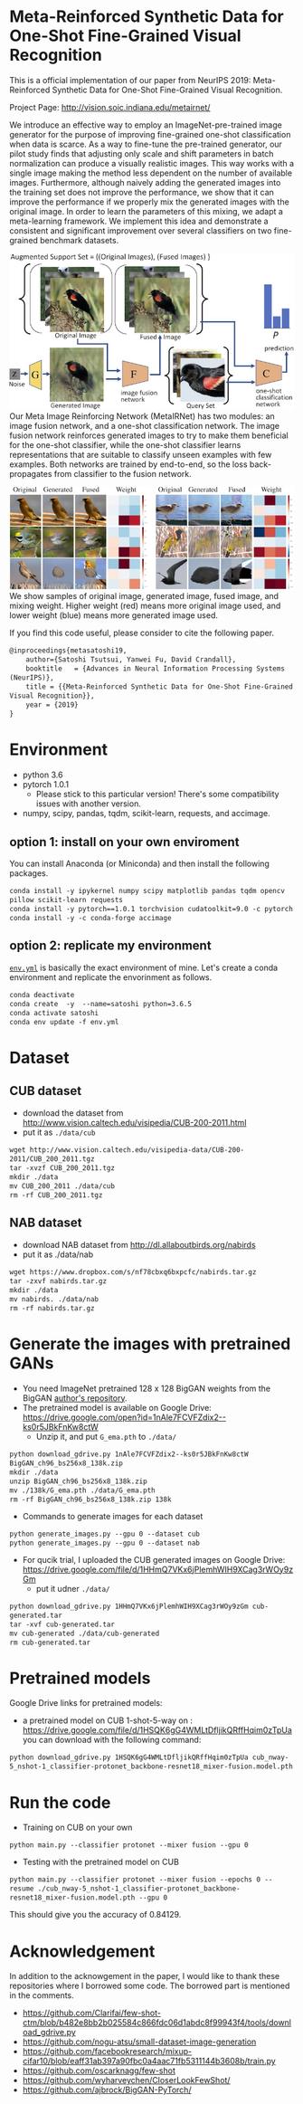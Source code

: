 
# Meta-Reinforced Synthetic Data for One-Shot Fine-Grained Visual Recognition

This is a official implementation of our paper from NeurIPS 2019:
 Meta-Reinforced Synthetic Data for One-Shot Fine-Grained Visual Recognition. 
 
Project Page: http://vision.soic.indiana.edu/metairnet/

We introduce an effective way to employ an ImageNet-pre-trained image
generator for the purpose of improving fine-grained one-shot
classification when data is scarce. As a way to fine-tune the
pre-trained generator, our pilot study finds that adjusting only scale
and shift parameters in batch normalization can produce a visually
realistic images. This way works with a single image making the method
less dependent on the number of available images. Furthermore,
although naively adding the generated images into the training set
does not improve the performance, we show that it can improve the
performance if we properly mix the generated images with the original
image. In order to learn the parameters of this mixing, we adapt a
meta-learning framework.
 We implement this idea and demonstrate a consistent and significant
improvement over several classifiers on two fine-grained benchmark
datasets.

![Framework](figs/framework.jpg)  
Our Meta Image Reinforcing Network (MetaIRNet) has
 two modules: an image fusion network, and a one-shot classification
 network. The image fusion network reinforces generated
 images to try to make them beneficial for the one-shot classifier, while the
 one-shot classifier learns representations that are suitable to
 classify unseen examples with few examples. Both networks
 are trained by end-to-end, so the loss back-propagates from
 classifier to the fusion network.


![Samples](figs/samples.jpg)  
We show samples of original image, generated image, fused image,  and mixing weight. 
Higher weight (red) means more original image used, and lower weight (blue) means more generated image used.

If you find this code useful, please consider to cite the following paper. 
```
@inproceedings{metasatoshi19,
    author={Satoshi Tsutsui, Yanwei Fu, David Crandall},
    booktitle	= {Advances in Neural Information Processing Systems (NeurIPS)},
    title = {{Meta-Reinforced Synthetic Data for One-Shot Fine-Grained Visual Recognition}},
    year = {2019}
}
```

# Environment
- python 3.6
- pytorch 1.0.1 
    - Please stick to this particular version!  There's some compatibility issues with another version.
- numpy, scipy, pandas, tqdm, scikit-learn, requests, and accimage. 

## option 1:  install on your own enviroment
You can install Anaconda (or Miniconda) and then install the following packages.
```
conda install -y ipykernel numpy scipy matplotlib pandas tqdm opencv pillow scikit-learn requests
conda install -y pytorch==1.0.1 torchvision cudatoolkit=9.0 -c pytorch
conda install -y -c conda-forge accimage
```
## option 2: replicate my environment 
[`env.yml`](./env.yml) is basically the exact environment of mine. Let's create a conda environment and replicate the envorinment as follows.
```
conda deactivate
conda create  -y  --name=satoshi python=3.6.5
conda activate satoshi
conda env update -f env.yml
```

# Dataset
## CUB dataset
- download the dataset from http://www.vision.caltech.edu/visipedia/CUB-200-2011.html
- put it as `./data/cub`
```
wget http://www.vision.caltech.edu/visipedia-data/CUB-200-2011/CUB_200_2011.tgz 
tar -xvzf CUB_200_2011.tgz 
mkdir ./data
mv CUB_200_2011 ./data/cub
rm -rf CUB_200_2011.tgz 
```
## NAB dataset
- download NAB dataset from http://dl.allaboutbirds.org/nabirds
- put it as ./data/nab
```
wget https://www.dropbox.com/s/nf78cbxq6bxpcfc/nabirds.tar.gz
tar -zxvf nabirds.tar.gz
mkdir ./data
mv nabirds. ./data/nab
rm -rf nabirds.tar.gz 
```

# Generate the images with pretrained GANs
- You need ImageNet pretrained 128 x 128 BigGAN weights from the BigGAN [author's repository](https://github.com/ajbrock/BigGAN-PyTorch). 
- The pretrained model is available on Google Drive: https://drive.google.com/open?id=1nAle7FCVFZdix2--ks0r5JBkFnKw8ctW
    - Unzip it, and put `G_ema.pth` to `./data/`
```
python download_gdrive.py 1nAle7FCVFZdix2--ks0r5JBkFnKw8ctW BigGAN_ch96_bs256x8_138k.zip
mkdir ./data
unzip BigGAN_ch96_bs256x8_138k.zip
mv ./138k/G_ema.pth ./data/G_ema.pth
rm -rf BigGAN_ch96_bs256x8_138k.zip 138k
```

- Commands to generate images for each dataset
```
python generate_images.py --gpu 0 --dataset cub
python generate_images.py --gpu 0 --dataset nab
```
- For qucik trial, I uploaded the CUB generated images on Google Drive: https://drive.google.com/file/d/1HHmQ7VKx6jPlemhWIH9XCag3rWOy9zGm
    - put it udner `./data/`
```
python download_gdrive.py 1HHmQ7VKx6jPlemhWIH9XCag3rWOy9zGm cub-generated.tar
tar -xvf cub-generated.tar
mv cub-generated ./data/cub-generated
rm cub-generated.tar
```

# Pretrained models
Google Drive links for pretrained models:
- a pretrained model on CUB 1-shot-5-way on : https://drive.google.com/file/d/1HSQK6gG4WMLtDfljikQRffHqim0zTpUa
you can download with the following command:
```
python download_gdrive.py 1HSQK6gG4WMLtDfljikQRffHqim0zTpUa cub_nway-5_nshot-1_classifier-protonet_backbone-resnet18_mixer-fusion.model.pth
```

# Run the code
- Training on CUB on your own
```
python main.py --classifier protonet --mixer fusion --gpu 0
```
- Testing with the pretrained model on CUB
```
python main.py --classifier protonet --mixer fusion --epochs 0 --resume ./cub_nway-5_nshot-1_classifier-protonet_backbone-resnet18_mixer-fusion.model.pth --gpu 0
```
This should give you the accuracy of 0.84129.

# Acknowledgement
In addition to the acknowgement in the paper, I would like to thank these repositories where I borrowed some code. The borrowed part is mentioned in the comments. 
 - https://github.com/Clarifai/few-shot-ctm/blob/b482e8bb2b025584c866fdc06d1abdc8f99943f4/tools/download_gdrive.py
 - https://github.com/nogu-atsu/small-dataset-image-generation
 - https://github.com/facebookresearch/mixup-cifar10/blob/eaff31ab397a90fbc0a4aac71fb5311144b3608b/train.py
 - https://github.com/oscarknagg/few-shot
 - https://github.com/wyharveychen/CloserLookFewShot/
 - https://github.com/ajbrock/BigGAN-PyTorch/
